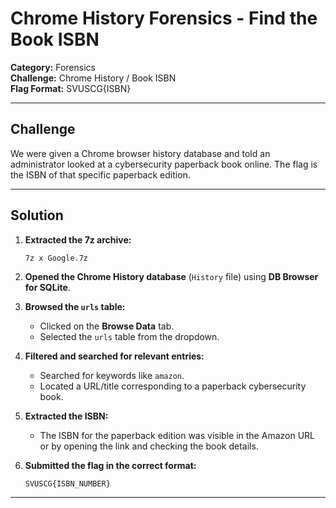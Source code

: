 # Chrome History Forensics - Find the Book ISBN

**Category:** Forensics  
**Challenge:** Chrome History / Book ISBN  
**Flag Format:** SVUSCG{ISBN}

---

## Challenge

We were given a Chrome browser history database and told an administrator looked at a cybersecurity paperback book online. The flag is the ISBN of that specific paperback edition.

---

## Solution

1. **Extracted the 7z archive:**
    ```bash
    7z x Google.7z
    ```

2. **Opened the Chrome History database** (`History` file) using **DB Browser for SQLite**.

3. **Browsed the `urls` table:**
    - Clicked on the **Browse Data** tab.
    - Selected the `urls` table from the dropdown.

4. **Filtered and searched for relevant entries:**
    - Searched for keywords like `amazon`.
    - Located a URL/title corresponding to a paperback cybersecurity book.

5. **Extracted the ISBN:**
    - The ISBN for the paperback edition was visible in the Amazon URL or by opening the link and checking the book details.

6. **Submitted the flag in the correct format:**
    ```
    SVUSCG{ISBN_NUMBER}
    ```

---

